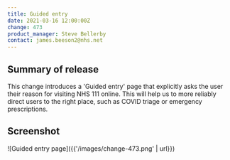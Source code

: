 ```yaml
---
title: Guided entry
date: 2021-03-16 12:00:00Z
change: 473
product_manager: Steve Bellerby
contact: james.beeson2@nhs.net
---
```


## Summary of release

This change introduces a 'Guided entry' page that explicitly asks the user their reason for visiting NHS 111 online. This will help us to more reliably direct users to the right place, such as COVID triage or emergency prescriptions.

## Screenshot

![Guided entry page]({{'/images/change-473.png' | url}})